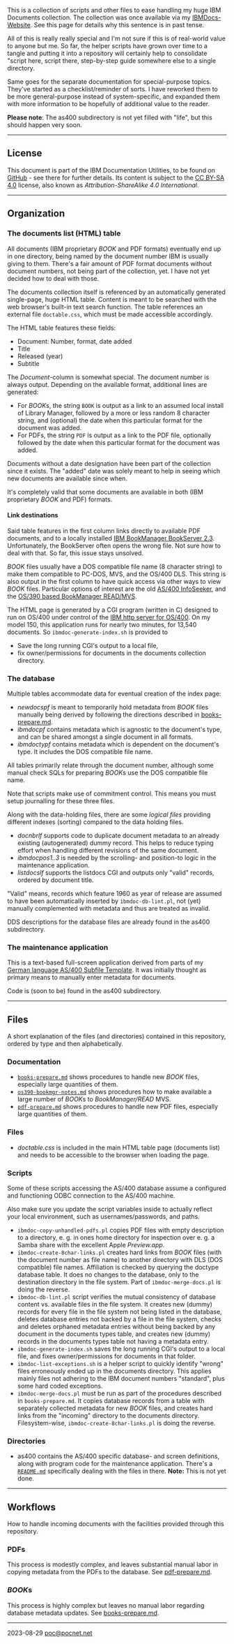 This is a collection of scripts and other files to ease handling my huge IBM Documents collection. The collection was once available via my [IBMDocs-Website](https://ibmdocs.pocnet.net). See this page for details why this sentence is in past tense.

All of this is really really special and I'm not sure if this is of real-world value to anyone but me. So far, the helper scripts have grown over time to a tangle and putting it into a repository will certainly help to consolidate "script here, script there, step-by-step guide somewhere else to a single directory.

Same goes for the separate documentation for special-purpose topics. They've started as a checklist/reminder of sorts. I have reworked them to be more general-purpose instead of system-specific, and expanded them with more information to be hopefully of additional value to the reader.

**Please note**: The as400 subdirectory is not yet filled with "life", but this should happen very soon.

----
## License
This document is part of the IBM Documentation Utilities, to be found on [GitHub](https://github.com/PoC-dev/ibmdocs-tools) - see there for further details. Its content is subject to the [CC BY-SA 4.0](https://creativecommons.org/licenses/by-sa/4.0/) license, also known as *Attribution-ShareAlike 4.0 International*.

----
## Organization
### The documents list (HTML) table
All documents (IBM proprietary *BOOK* and PDF formats) eventually end up in one directory, being named by the document number IBM is usually giving to them. There's a fair amount of PDF format documents without document numbers, not being part of the collection, yet. I have not yet decided how to deal with those.

The documents collection itself is referenced by an automatically generated single-page, huge HTML table. Content is meant to be searched with the web browser's built-in text search function. The table references an external file `doctable.css`, which must be made accessible accordingly.

The HTML table features these fields:
- Document: Number, format, date added
- Title
- Released (year)
- Subtitle

The *Document*-column is somewhat special. The document number is always output. Depending on the available format, additional lines are generated:
- For *BOOK*s, the string `BOOK` is output as a link to an assumed local install of Library Manager, followed by a more or less random 8 character string, and (optional) the date when this particular format for the document was added.
- For PDFs, the string `PDF` is output as a link to the PDF file, optionally followed by the date when this particular format for the document was added.

Documents without a date designation have been part of the collection since it exists. The "added" date was solely meant to help in seeing which new documents are available since when.

It's completely valid that some documents are available in both (IBM proprietary *BOOK* and PDF) formats.

#### Link destinations
Said table features in the first column links directly to available PDF documents, and to a locally installed [IBM BookManager BookServer 2.3](https://github.com/cyberdotgent/bookmgr-docker). Unfortunately, the BookServer often opens the wrong file. Not sure how to deal with that. So far, this issue stays unsolved.

*BOOK* files usually have a DOS compatible file name (8 character string) to make them compatible to PC-DOS, MVS, and the OS/400 DLS. This string is also output in the first column to have quick access via other ways to view *BOOK* files. Particular options of interest are the old [AS/400 InfoSeeker](https://try-as400.pocnet.net/wiki/Reviving_InfoSeeker), and the [OS/390 based BookManager READ/MVS](os390-bookmgr-notes.md).

The HTML page is generated by a CGI program (written in C) designed to run on OS/400 under control of the [IBM http server for OS/400](https://try-as400.pocnet.net/wiki/IBM_HTTP-Server_for_AS/400_Configuration). On my model 150, this application runs for nearly two minutes, for 13,540 documents. So `ibmdoc-generate-index.sh` is provided to
- Save the long running CGI's output to a local file,
- fix owner/permissions for documents in the documents collection directory.

### The database
Multiple tables accommodate data for eventual creation of the index page:
- *newdocspf* is meant to temporarily hold metadata from *BOOK* files manually being derived by following the directions described in [books-prepare.md](books-prepare.md).
- *ibmdocpf* contains metadata which is agnostic to the document's type, and can be shared amongst a single document in all formats.
- *ibmdoctypf* contains metadata which is dependent on the document's type. It includes the DOS compatible file name.

All tables primarily relate through the document number, although some manual check SQLs for preparing *BOOK*s use the DOS compatible file name.

Note that scripts make use of commitment control. This means you must setup journalling for these three files.

Along with the data-holding files, there are some *logical files* providing different indexes (sorting) compared to the data holding files.
- *docnbrlf* supports code to duplicate document metadata to an already existing (autogenerated) dummy record. This helps to reduce typing effort when handling different revisions of the same document.
- *ibmdocpos1..3* is needed by the scrolling- and position-to logic in the maintenance application.
- *listdocslf* supports the listdocs CGI and outputs only "valid" records, ordered by document title.

"Valid" means, records which feature 1960 as year of release are assumed to have been automatically inserted by `ibmdoc-db-lint.pl`, not (yet) manually complemented with metadata and thus are treated as invalid.

DDS descriptions for the database files are already found in the as400 subdirectory.

### The maintenance application
This is a text-based full-screen application derived from parts of my [German language AS/400 Subfile Template](https://github.com/PoC-dev/as400-sfltemplates-german). It was initially thought as primary means to manually enter metadata for documents.

Code is (soon to be) found in the as400 subdirectory.

----
## Files
A short explanation of the files (and directories) contained in this repository, ordered by type and then alphabetically.

### Documentation
- [`books-prepare.md`](books-prepare.md) shows procedures to handle new *BOOK* files, especially large quantities of them.
- [`os390-bookmgr-notes.md`](os390-bookmgr-notes.md) shows procedures how to make available a large number of *BOOK*s to *BookManager/READ* MVS.
- [`pdf-prepare.md`](pdf-prepare.md) shows procedures to handle new PDF files, especially large quantities of them.

### Files
- *doctable.css* is included in the main HTML table page (documents list) and needs to be accessible to the browser when loading the page.

### Scripts
Some of these scripts accessing the AS/400 database assume a configured and functioning ODBC connection to the AS/400 machine.

Also make sure you update the script variables inside to actually reflect your local environment, such as usernames/passwords, and paths.

- `ibmdoc-copy-unhandled-pdfs.pl` copies PDF files with empty description to a directory, e. g. in ones home directory for inspection over e. g. a Samba share with the excellent Apple *Preview.app*.
- `ibmdoc-create-8char-links.pl` creates hard links from *BOOK* files (with the document number as file name) to another directory with DLS (DOS compatible) file names. Affiliation is checked by querying the doctype database table. It does no changes to the database, only to the destination directory in the file system. Part of `ibmdoc-merge-docs.pl` is doing the reverse.
- `ibmdoc-db-lint.pl` script verifies the mutual consistency of database content vs. available files in the file system. It creates new (dummy) records for every file in the file system not being listed in the database, deletes database entries not backed by a file in the file system, checks and deletes orphaned metadata entries without being backed by any document in the documents types table, and creates new (dummy) records in the documents types table not having a metadata entry.
- `ibmdoc-generate-index.sh` saves the long running CGI's output to a local file, and fixes owner/permissions for documents in that folder.
- `ibmdoc-list-exceptions.sh` is a helper script to quickly identify "wrong" files erroneously ended up in the documents directory. This applies mainly files not adhering to the IBM document numbers "standard", plus some hard coded exceptions.
- `ibmdoc-merge-docs.pl` must be run as part of the procedures described in `books-prepare.md`. It copies database records from a table with separately collected metadata for new *BOOK* files, and creates hard links from the "incoming" directory to the documents directory. Filesystem-wise, `ibmdoc-create-8char-links.pl` is doing the reverse.

### Directories
- as400 contains the AS/400 specific database- and screen definitions, along with program code for the maintenance application. There's a [`README.md`](as400/README.md) specifically dealing with the files in there. **Note:** This is not yet done.

----
## Workflows
How to handle incoming documents with the facilities provided through this repository.

### PDFs
This process is modestly complex, and leaves substantial manual labor in copying metadata from the PDFs to the database. See [pdf-prepare.md](pdf-prepare.md).

### *BOOK*s
This process is highly complex but leaves no manual labor regarding database metadata updates. See [books-prepare.md](books-prepare.md).

----
2023-08-29 poc@pocnet.net
